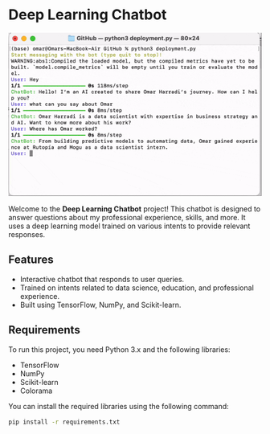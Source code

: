 # Deep Learning Chatbot 



![Chatbot Demo](videos/video.gif)





Welcome to the **Deep Learning Chatbot** project! This chatbot is designed to answer questions about my professional experience, skills, and more. It uses a deep learning model trained on various intents to provide relevant responses.

## Features
- Interactive chatbot that responds to user queries.
- Trained on intents related to data science, education, and professional experience.
- Built using TensorFlow, NumPy, and Scikit-learn.

## Requirements
To run this project, you need Python 3.x and the following libraries:

- TensorFlow
- NumPy
- Scikit-learn
- Colorama

You can install the required libraries using the following command:

```bash
pip install -r requirements.txt


